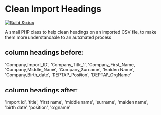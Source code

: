 # Clean Import Headings

[![Build Status](https://travis-ci.org/gordonmurray/cleanImportHeadings.svg?branch=master)](https://travis-ci.org/gordonmurray/cleanImportHeadings)

A small PHP class to help clean headings on an imported CSV file, to make them more understandable to an automated process

## column headings before:

'Company_Import_ID', 'Company_Title_1', 'Company_First_Name', 'Company_Middle_Name', 'Company_Surname', 'Maiden Name', 'Company_Birth_date', 'DEPTAP_Position', 'DEPTAP_OrgName'

## column headings after:

'import id', 'title', 'first name', 'middle name', 'surname', 'maiden name', 'birth date', 'position', 'orgname'
